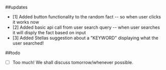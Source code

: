 ##updates

- [1] Added button functionality to the random fact -- so when user clicks it
  works now
- [2] Added basic api call from user search query -- when user searches it will
  disply the fact based on input
- [3] Added Stellas suggestion about a "KEYWORD" displaying what the user
  searched!

##todo

- [ ] Too much! We shall discuss tomorrow/whenever possible.
